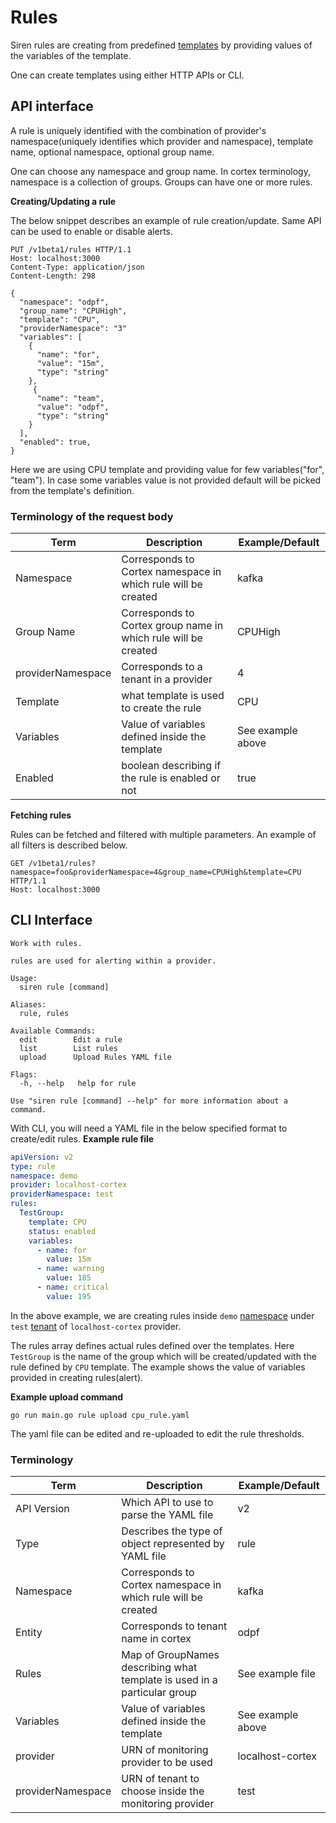 # Rules

Siren rules are creating from predefined [templates](templates.md) by providing values of the variables of the template.

One can create templates using either HTTP APIs or CLI.

## API interface

A rule is uniquely identified with the combination of provider's namespace(uniquely identifies which provider and
namespace), template name, optional namespace, optional group name.

One can choose any namespace and group name. In cortex terminology, namespace is a collection of groups. Groups can have
one or more rules.

**Creating/Updating a rule**

The below snippet describes an example of rule creation/update. Same API can be used to enable or disable alerts.

```text
PUT /v1beta1/rules HTTP/1.1
Host: localhost:3000
Content-Type: application/json
Content-Length: 298

{
  "namespace": "odpf",
  "group_name": "CPUHigh",
  "template": "CPU",
  "providerNamespace": "3"
  "variables": [
    {
      "name": "for",
      "value": "15m",
      "type": "string"
    },
     {
      "name": "team",
      "value": "odpf",
      "type": "string"
    }
  ],
  "enabled": true,
}
```

Here we are using CPU template and providing value for few variables("for", "team"). In case some variables value is not
provided default will be picked from the template's definition.

### Terminology of the request body

| Term              | Description                                                    | Example/Default   |
|-------------------|----------------------------------------------------------------|-------------------|
| Namespace         | Corresponds to Cortex namespace in which rule will be created  | kafka             |
| Group Name        | Corresponds to Cortex group name in which rule will be created | CPUHigh           |
| providerNamespace | Corresponds to a tenant in a provider                          | 4                 |
| Template          | what template is used to create the rule                       | CPU               |
| Variables         | Value of variables defined inside the template                 | See example above |
| Enabled           | boolean describing if the rule is enabled or not               | true              |

**Fetching rules**

Rules can be fetched and filtered with multiple parameters. An example of all filters is described below.

```text
GET /v1beta1/rules?namespace=foo&providerNamespace=4&group_name=CPUHigh&template=CPU HTTP/1.1
Host: localhost:3000
```

## CLI Interface

```text
Work with rules.

rules are used for alerting within a provider.

Usage:
  siren rule [command]

Aliases:
  rule, rules

Available Commands:
  edit        Edit a rule
  list        List rules
  upload      Upload Rules YAML file

Flags:
  -h, --help   help for rule

Use "siren rule [command] --help" for more information about a command.
```

With CLI, you will need a YAML file in the below specified format to create/edit rules.
**Example rule file**

```yaml
apiVersion: v2
type: rule
namespace: demo
provider: localhost-cortex
providerNamespace: test
rules:
  TestGroup:
    template: CPU
    status: enabled
    variables:
      - name: for
        value: 15m
      - name: warning
        value: 185
      - name: critical
        value: 195
```

In the above example, we are creating rules
inside `demo` [namespace](https://cortexmetrics.io/docs/api/#get-rule-groups-by-namespace)
under `test` [tenant](https://cortexmetrics.io/docs/architecture/#the-role-of-prometheus) of `localhost-cortex`
provider.

The rules array defines actual rules defined over the templates. Here `TestGroup` is the name of the group which will be
created/updated with the rule defined by `CPU` template. The example shows the value of variables provided in creating
rules(alert).

**Example upload command**

```shell
go run main.go rule upload cpu_rule.yaml
```

The yaml file can be edited and re-uploaded to edit the rule thresholds.

### Terminology

| Term              | Description                                                              | Example/Default   |
|-------------------|--------------------------------------------------------------------------|-------------------|
| API Version       | Which API to use to parse the YAML file                                  | v2                |
| Type              | Describes the type of object represented by YAML file                    | rule              |
| Namespace         | Corresponds to Cortex namespace in which rule will be created            | kafka             |
| Entity            | Corresponds to tenant name in cortex                                     | odpf              |
| Rules             | Map of GroupNames describing what template is used in a particular group | See example file  |
| Variables         | Value of variables defined inside the template                           | See example above |
| provider          | URN of monitoring provider to be used                                    | localhost-cortex  |
| providerNamespace | URN of tenant to choose inside the monitoring provider                   | test              |
